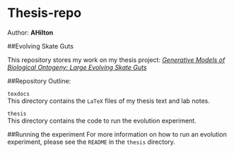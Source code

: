 # Thesis-repo
Author: **AHilton**

##Evolving Skate Guts

This repository stores my work on my thesis project: [*Generative Models of Biological Ontogeny: Large Evolving Skate Guts*](texdocs/proposal_2.pdf)


##Repository Outline:

`texdocs`  
This directory contains the `LaTeX` files of my thesis text and lab notes.

`thesis`  
This directory contains the code to run the evolution experiment.

##Running the experiment
For more information on how to run an evolution experiment, please see the `README` in the `thesis` directory.
